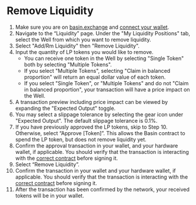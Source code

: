 # Remove Liquidity

1. Make sure you are on [basin.exchange](https://basin.exchange/) and [connect your wallet](../basics/connect-wallet.md).
2. Navigate to the “Liquidity” page. Under the "My Liquidity Positions" tab, select the Well from which you want to remove liquidity.
3. Select "Add/Rm Liquidity" then "Remove Liquidity".
4. Input the quantity of LP tokens you would like to remove.
   * You can receive one token in the Well by selecting "Single Token" both by selecting "Multiple Tokens".
   * If you select "Multiple Tokens", selecting "Claim in balanced proportion" will return an equal dollar value of each token.
   * If you select "Single Token", or "Multiple Tokens" and do not "Claim in balanced proportion", your transaction will have a price impact on the Well.
5. A transaction preview including price impact can be viewed by expanding the "Expected Output" toggle.
6. You may select a slippage tolerance by selecting the gear icon under "Expected Output". The default slippage tolerance is 0.1%.
7. If you have previously approved the LP tokens, skip to Step 10. Otherwise, select “Approve \[Token]”. This allows the Basin contract to spend the LP token, but does not remove liquidity yet.
8. Confirm the approval transaction in your wallet, and your hardware wallet, if applicable. You should verify that the transaction is interacting with the [correct contract](../../resources/contracts.md) before signing it.
9. Select “Remove Liquidity”.
10. Confirm the transaction in your wallet and your hardware wallet, if applicable. You should verify that the transaction is interacting with the [correct contract](../../resources/contracts.md) before signing it.
11. After the transaction has been confirmed by the network, your received tokens will be in your wallet.
